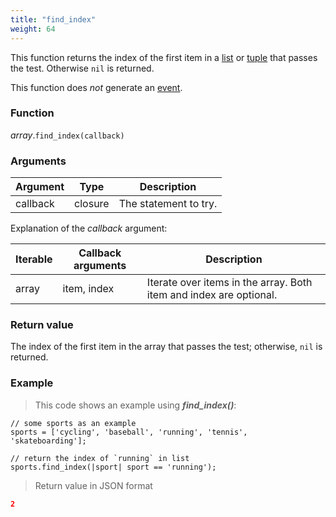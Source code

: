 ```yaml
---
title: "find_index"
weight: 64
---
```


This function returns the index of the first item in a [list](..) or [tuple](../../tuple) that passes the test.
Otherwise `nil` is returned.

This function does *not* generate an [event](../../../overview/events).

### Function

*array*.`find_index(callback)`

### Arguments

Argument | Type | Description
-------- | ---- | -----------
callback | closure | The statement to try.

Explanation of the *callback* argument:

Iterable | Callback arguments | Description
-------- | -------- | -----------
array | item, index | Iterate over items in the array. Both item and index are optional.

### Return value

The index of the first item in the array that passes the test;
otherwise, `nil` is returned.

### Example

> This code shows an example using ***find_index()***:

```thingsdb,json_response
// some sports as an example
sports = ['cycling', 'baseball', 'running', 'tennis', 'skateboarding'];

// return the index of `running` in list
sports.find_index(|sport| sport == 'running');
```

> Return value in JSON format

```json
2
```
